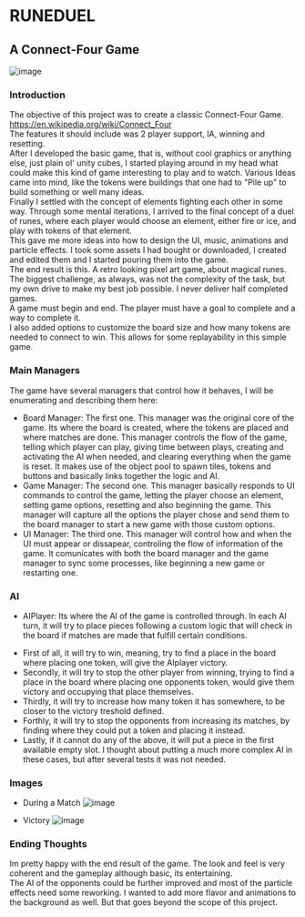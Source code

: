 # RUNEDUEL
## A Connect-Four Game

![image](https://user-images.githubusercontent.com/56565104/127744496-e039c4a9-fa32-4a76-802e-ad9749d3179b.png)

### Introduction
The objective of this project was to create a classic Connect-Four Game. https://en.wikipedia.org/wiki/Connect_Four  
The features it should include was 2 player support, IA, winning and resetting.  
After I developed the basic game, that is, without cool graphics or anything else, just plain ol' unity cubes, I started playing around in my head what could make this kind of game interesting to play and to watch. Various Ideas came into mind, like the tokens were buildings that one had to "Pile up" to build something or well many ideas.  
Finally I settled with the concept of elements fighting each other in some way. Through some mental iterations, I arrived to the final concept of a duel of runes, where each player would choose an element, either fire or ice, and play with tokens of that element.  
This gave me more ideas into how to design the UI, music, animations and particle effects. I took some assets I had bought or downloaded, I created and edited them and I started pouring them into the game.  
The end result is this. A retro looking pixel art game, about magical runes.  
The biggest challenge, as always, was not the complexity of the task, but my own drive to make my best job possible. I never deliver half completed games.  
A game must begin and end. The player must have a goal to complete and a way to complete it.  
I also added options to customize the board size and how many tokens are needed to connect to win. This allows for some replayability in this simple game.

### Main Managers
The game have several managers that control how it behaves, I will be enumerating and describing them here:
* Board Manager: The first one. This manager was the original core of the game. Its where the board is created, where the tokens are placed and where matches are done. This manager controls the flow of the game, telling which player can play, giving time between plays, creating and activating the AI when needed, and clearing everything when the game is reset. It makes use of the object pool to spawn tiles, tokens and buttons and basically links together the logic and AI.
* Game Manager: The second one. This manager basically responds to UI commands to control the game, letting the player choose an element, setting game options, resetting and also beginning the game. This manager will capture all the options the player chose and send them to the board manager to start a new game with those custom options.
* UI Manager: The third one. This manager will control how and when the UI must appear or dissapear, controling the flow of information of the game. It comunicates with both the board manager and the game manager to sync some processes, like beginning a new game or restarting one.

### AI
* AIPlayer: Its where the AI of the game is controlled through. In each AI turn, it will try to place pieces following a custom logic that will check in the board if matches are made that fulfill certain conditions. 
- First of all, it will try to win, meaning, try to find a place in the board where placing one token, will give the AIplayer victory.
- Secondly, it will try to stop the other player from winning, trying to find a place in the board where placing one opponents token, would give them victory and occupying that place themselves.
- Thirdly, it will try to increase how many token it has somewhere, to be closer to the victory treshold defined.
- Forthly, it will try to stop the opponents from increasing its matches, by finding where they could put a token and placing it instead.
- Lastly, if it cannot do any of the above, it will put a piece in the first available empty slot. I thought about putting a much more complex AI in these cases, but after several tests it was not needed.

### Images
* During a Match
![image](https://user-images.githubusercontent.com/56565104/127744491-9b152195-581d-4d7c-8cf7-9f1fab914247.png)

* Victory
![image](https://user-images.githubusercontent.com/56565104/127744473-c06320c7-f077-442c-b8b5-49014c6cc15c.png)

### Ending Thoughts
Im pretty happy with the end result of the game. The look and feel is very coherent and the gameplay although basic, its entertaining.  
The AI of the opponents could be further improved and most of the particle effects need some reworking. I wanted to add more flavor and animations to the background as well. But that goes beyond the scope of this project.
